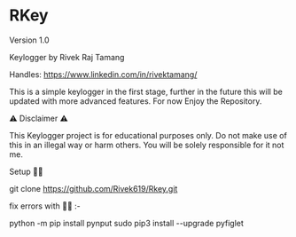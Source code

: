 
# RKey 

Version 1.0 

Keylogger by Rivek Raj Tamang

Handles: https://www.linkedin.com/in/rivektamang/

This is a simple keylogger in the first stage, further in the future this will be updated with more advanced features.
For now Enjoy the Repository.

⚠️ Disclaimer ⚠️

This Keylogger project is for educational purposes only.
Do not make use of this in an illegal way or harm others. You will be solely responsible for it not me.

Setup 🧑‍💻

git clone https://github.com/Rivek619/Rkey.git

fix errors with 🧑‍🔧 :-

python -m pip install pynput
sudo pip3 install --upgrade pyfiglet





